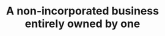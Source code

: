 ---
title: A non-incorporated business entirely owned by one 
longTitle: 'A non-incorporated business entirely owned by one person.'
tags:
- gccommon
scopeNote:
- "[[Sole proprietorships]]"
---